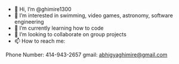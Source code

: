 - 👋 Hi, I’m @ghimire1300
- 👀 I’m interested in swimming, video games, astronomy, software engineering
- 🌱 I’m currently learning how to code
- 💞️ I’m looking to collaborate on group projects 
- 📫 How to reach me:

Phone Number: 414-943-2657 
gmail: abhigyaghimire@gmail.com

<!---
ghimire1300/ghimire1300 is a ✨ special ✨ repository because its `README.md` (this file) appears on your GitHub profile.
You can click the Preview link to take a look at your changes.
--->
